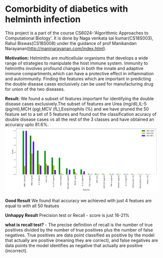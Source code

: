 # Comorbidity of diabetics with helminth infection

This project is a part of the course CS6024-'Algorithmic Approaches to Computational Biology'. It is done by Naga venkata sai kumar(CS18S003), Rahul Biswas(CS18S008) under the guidance of prof Manikandan Narayanan(http://maninarayanan.com/index.html).

**Motivation:** Helminths are multicellular organisms that develops a wide range of strategies to manipulate the host immune system. Immunity to helminths involves profound changes in both the innate and adaptive immune compartments,which can have a protective effect in inflammation and autoimmunity. Finding the features which are important in predicting the double disease cases exclusively can be used for manufacturing drug for union of the two diseases.

**Result:** We found a subset of features important for identifying the double disease cases exclusively.The subset of features are Urea
(mg/dl),IL-5 (pg/ml),MCH (pg),MCV (fL),Eosinophils (%) and we have pruned the 50 feature set to a set of 5 features and found out the classification acuracy of double disease cases vs all the rest of the 3 classes and have obtained an accuracy upto
81.6%.
![features barchart](https://github.com/rahulbiswas876/comorbidity-of-DM-with-Helminth/blob/master/images/barchart.png)

**Good Result** We found that accuracy we achieved with just 4 featues are equal to with all 50 featues


**Unhappy Result** Precision test or Recall - score is just 16-21%

**what is recall test?** - The precise definition of recall is the number of true positives divided by the number of true positives plus the number of false negatives. True positives are data point classified as positive by the model that actually are positive (meaning they are correct), and false negatives are data points the model identifies as negative that actually are positive (incorrect).
